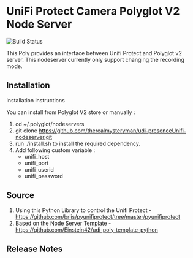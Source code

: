 # UniFi Protect Camera Polyglot V2 Node Server

![Build Status](https://travis-ci.org/therealmysteryman/udi-UniFiProtect-nodeserver.svg?branch=master)

This Poly provides an interface between Unifi Protect and Polyglot v2 server. 
This nodeserver currently only support changing the recording mode. 

## Installation

Installation instructions

You can install from Polyglot V2 store or manually :

1. cd ~/.polyglot/nodeservers
2. git clone https://github.com/therealmysteryman/udi-presenceUnifi-nodeserver.git
3. run ./install.sh to install the required dependency.
4. Add following custom variable :
    - unifi_host
    - unifi_port
    - unifi_userid
    - unifi_password

## Source

1. Using this Python Library to control the Unifi Protect - https://github.com/briis/pyunifiprotect/tree/master/pyunifiprotect
2. Based on the Node Server Template - https://github.com/Einstein42/udi-poly-template-python

## Release Notes
